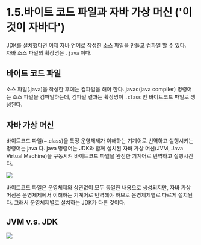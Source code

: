 # 1.5.바이트 코드 파일과 자바 가상 머신 ('이것이 자바다')
JDK를 설치했다면 이제 자바 언어로 작성한 소스 파일을 만들고 컴파일 할 수 있다.  
자바 소스 파일의 확장명은 `.java` 이다.

## 바이트 코드 파일
소스 파일(.java)을 작성한 후에는 컴파일을 해야 한다. javac(java compiler) 명령어는 소스 파일을 컴파일하는데, 컴파일 결과는 확장명이 `.class` 인 바이트코드 파일로 생성된다.
   
## 자바 가상 머신
바이트코드 파일(~.class)을 특정 운영체제가 이해하는 기계어로 번역하고 실행시키는 명령어는 java 다. java 명령어는 JDK와 함께 설치된 자바 가상 머신(JVM, Java Virtual Machine)을 구동시켜 바이트코드 파일을 완전한 기계어로 번역하고 실행시킨다.
   
   ![](https://t1.daumcdn.net/cfile/tistory/99E947465A3BC25206)  

바이트코드 파일은 운영체제와 상관없이 모두 동일한 내용으로 생성되지만, 자바 가상 머신은 운영체제에서 이해하는 기계어로 번역해야 하므로 운영체제별로 다르게 설치된다. 그래서 운영체제별로 설치하는 JDK가 다른 것이다.

## JVM v.s. JDK
![](https://blog.kakaocdn.net/dn/c00klf/btqAjMzLyF2/6sU1VGp5vqAYIPLsXpakpK/img.png)